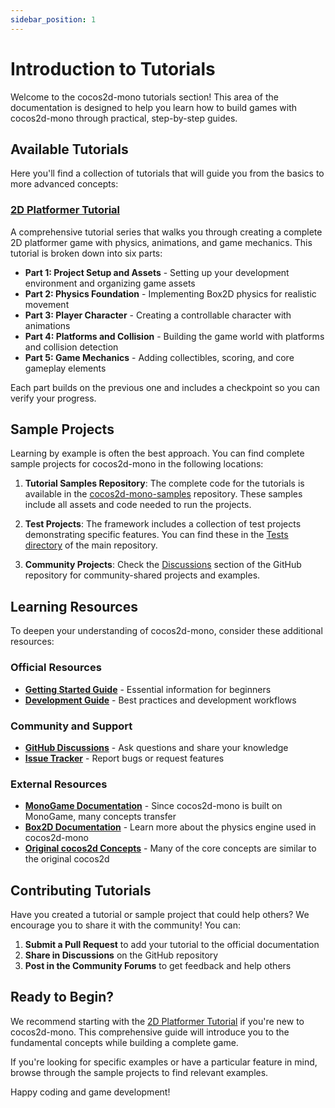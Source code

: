 ```yaml
---
sidebar_position: 1
---
```


# Introduction to Tutorials

Welcome to the cocos2d-mono tutorials section! This area of the documentation is designed to help you learn how to build games with cocos2d-mono through practical, step-by-step guides.

## Available Tutorials

Here you'll find a collection of tutorials that will guide you from the basics to more advanced concepts:

### [2D Platformer Tutorial](./platformer-tutorial/overview.md)
A comprehensive tutorial series that walks you through creating a complete 2D platformer game with physics, animations, and game mechanics. This tutorial is broken down into six parts:

- **Part 1: Project Setup and Assets** - Setting up your development environment and organizing game assets
- **Part 2: Physics Foundation** - Implementing Box2D physics for realistic movement
- **Part 3: Player Character** - Creating a controllable character with animations
- **Part 4: Platforms and Collision** - Building the game world with platforms and collision detection
- **Part 5: Game Mechanics** - Adding collectibles, scoring, and core gameplay elements

Each part builds on the previous one and includes a checkpoint so you can verify your progress.

## Sample Projects

Learning by example is often the best approach. You can find complete sample projects for cocos2d-mono in the following locations:

1. **Tutorial Samples Repository**: The complete code for the tutorials is available in the [cocos2d-mono-samples](https://github.com/brandmooffin/cocos2d-mono-samples) repository. These samples include all assets and code needed to run the projects.

2. **Test Projects**: The framework includes a collection of test projects demonstrating specific features. You can find these in the [Tests directory](https://github.com/brandmooffin/cocos2d-mono/tree/master/Tests) of the main repository.

3. **Community Projects**: Check the [Discussions](https://github.com/brandmooffin/cocos2d-mono/discussions) section of the GitHub repository for community-shared projects and examples.

## Learning Resources

To deepen your understanding of cocos2d-mono, consider these additional resources:

### Official Resources
- **[Getting Started Guide](../getting-started/introduction.md)** - Essential information for beginners
- **[Development Guide](../developing/overview.md)** - Best practices and development workflows

### Community and Support
- **[GitHub Discussions](https://github.com/brandmooffin/cocos2d-mono/discussions)** - Ask questions and share your knowledge
- **[Issue Tracker](https://github.com/brandmooffin/cocos2d-mono/issues)** - Report bugs or request features

### External Resources
- **[MonoGame Documentation](https://docs.monogame.net/)** - Since cocos2d-mono is built on MonoGame, many concepts transfer
- **[Box2D Documentation](https://box2d.org/documentation/)** - Learn more about the physics engine used in cocos2d-mono
- **[Original cocos2d Concepts](https://docs.cocos2d-x.org/cocos2d-x/en/)** - Many of the core concepts are similar to the original cocos2d

## Contributing Tutorials

Have you created a tutorial or sample project that could help others? We encourage you to share it with the community! You can:

1. **Submit a Pull Request** to add your tutorial to the official documentation
2. **Share in Discussions** on the GitHub repository
3. **Post in the Community Forums** to get feedback and help others

## Ready to Begin?

We recommend starting with the [2D Platformer Tutorial](./platformer-tutorial/overview.md) if you're new to cocos2d-mono. This comprehensive guide will introduce you to the fundamental concepts while building a complete game.

If you're looking for specific examples or have a particular feature in mind, browse through the sample projects to find relevant examples.

Happy coding and game development!